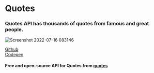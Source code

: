 # Quotes
### Quotes API has thousands of quotes from famous and great people.
 ![Screenshot 2022-07-16 083146](https://user-images.githubusercontent.com/83957658/179337176-e83da71d-f82c-46d1-8fd3-33a9f3a3743e.png)


[Github](https://0me9a.github.io/the-Quotes)<br/>
[Codepen](https://codepen.io/heyomega/pen/ZExLGxe)
<br/>
#### Free and open-source API for Quotes from [quotes](https://type.fit/api/quotes)
